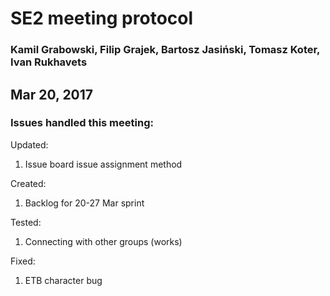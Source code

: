 # SE2 meeting protocol

### Kamil Grabowski, Filip Grajek, Bartosz Jasiński, Tomasz Koter, Ivan Rukhavets

## Mar 20, 2017

### Issues handled this meeting:

Updated:
1. Issue board issue assignment method

Created:
1. Backlog for 20-27 Mar sprint

Tested:
1. Connecting with other groups (works)

Fixed:
1. ETB character bug